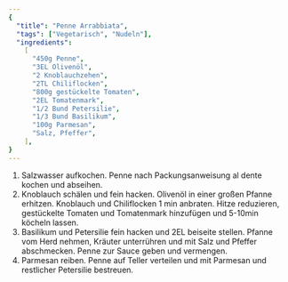 ```yaml
---
{
  "title": "Penne Arrabbiata",
  "tags": ["Vegetarisch", "Nudeln"],
  "ingredients":
    [
      "450g Penne",
      "3EL Olivenöl",
      "2 Knoblauchzehen",
      "2TL Chiliflocken",
      "800g gestückelte Tomaten",
      "2EL Tomatenmark",
      "1/2 Bund Petersilie",
      "1/3 Bund Basilikum",
      "100g Parmesan",
      "Salz, Pfeffer",
    ],
}
---
```


1. Salzwasser aufkochen. Penne nach Packungsanweisung al dente kochen und abseihen.
2. Knoblauch schälen und fein hacken. Olivenöl in einer großen Pfanne erhitzen. Knoblauch und Chiliflocken 1 min anbraten. Hitze reduzieren, gestückelte Tomaten und Tomatenmark hinzufügen und 5-10min köcheln lassen.
3. Basilikum und Petersilie fein hacken und 2EL beiseite stellen. Pfanne vom Herd nehmen, Kräuter unterrühren und mit Salz und Pfeffer abschmecken. Penne zur Sauce geben und vermengen.
4. Parmesan reiben. Penne auf Teller verteilen und mit Parmesan und restlicher Petersilie bestreuen.
